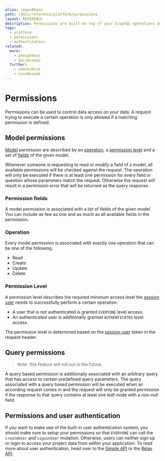 ```yaml
---
alias: iegoo0heez
path: /docs/reference/platform/permissions
layout: REFERENCE
description: Permissions are built on top of your GraphQL operations and can be used to authorize data access based on the authenticated user.
tags:
  - platform
  - permissions
  - authentication
related:
  more:
    - pheiph4ooj
    - goij0cooqu
  further:
    - uh8shohxie
    - eixu9osueb
---
```


# Permissions

Permissions can be used to control data access on your data. A request trying to execute a certain operation is only allowed if a matching permission is defined.

## Model permissions

[Model](!alias-ij2choozae) permission are described by an [operation](#operation), a [permission level](#permission-level) and a set of [fields](!alias-teizeit5se) of the given model.

Whenever someone is requesting to read or modify a field of a model, all available permissions will be checked against the request.
The operation will only be executed if there is at least one permission for every field in question whose parameters match the request.
Otherwise the request will result in a permission error that will be returned as the query response.

### Permission fields

A model permission is associated with a list of fields of the given model. You can include as few as one and as much as all available fields in the permission.

### Operation

Every model permission is associated with exactly one operation that can be one of the following.

* Read
* Create
* Update
* Delete

### Permission Level

A permission level describes the required minimum access level the [session user](!alias-wejileech9#session-user) needs to successfully perform a certain operation:

* A user that is not authenticated is granted `EVERYONE` level access.
* An authenticated user is additionally granted `AUTHENTICATED` level access.

The permission level is determined based on the [session user](!alias-wejileech9#session-user) token in the request header.

## Query permissions

> Note: this feature will roll out in the future.

A query based permission is additionally associated with an arbitrary query that has access to certain predefined query parameters.
The query associated with a query based permission will be executed when an according request comes in and the request will only be granted permission if the response to that query contains at least one leaf-node with a non-null field.

## Permissions and user authentication

If you want to make use of the built-in user authentication system, you should make sure to setup your permissions so that `EVERYONE` can call the `createUser` and `signinUser` mutation.
Otherwise, users can neither sign up or login to access your project data from within your application. To read more about user authentication, head over to the [Simple API](!alias-eixu9osueb) or the [Relay API](!alias-yoh9thaip0).
